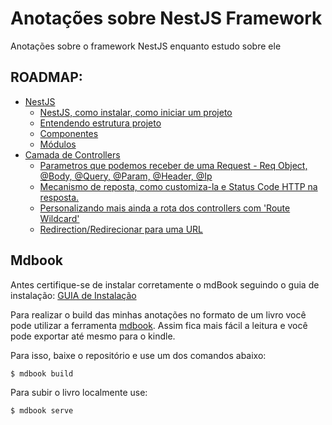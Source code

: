# Anotações sobre NestJS Framework

Anotações sobre o framework NestJS enquanto estudo sobre ele

## ROADMAP:

- [NestJS](./src/nestjs.md)
  - [NestJS, como instalar, como iniciar um projeto](./src/0_introdutorio/inicio-nestjs.md)
  - [Entendendo estrutura projeto](./src/0_introdutorio/entendendo-estrutura-projeto.md)
  - [Componentes](./src/0_introdutorio/componentes.md)
  - [Módulos](./src/0_introdutorio/modulos.md)
- [Camada de Controllers](./src/1_controllers/criando_controllers.md)
  - [Parametros que podemos receber de uma Request - Req Object, @Body, @Query, @Param, @Header, @Ip](./src/1_controllers/request_params.md)
  - [Mecanismo de reposta, como customiza-la e Status Code HTTP na resposta.](./src/1_controllers/response_statusCode.md)
  - [Personalizando mais ainda a rota dos controllers com 'Route Wildcard'](./src/1_controllers/route_wildcard.md)
  - [Redirection/Redirecionar para uma URL](./src/1_controllers/redirecionar.md)

## Mdbook

Antes certifique-se de instalar corretamente o mdBook seguindo o guia de instalação: [GUIA de Instalação](https://rust-lang.github.io/mdBook/guide/installation.html)

Para realizar o build das minhas anotações no formato de um livro você pode utilizar a ferramenta [mdbook](https://rust-lang.github.io/mdBook/). Assim fica mais fácil a leitura e você pode exportar até mesmo para o kindle.

Para isso, baixe o repositório e use um dos comandos abaixo:

```sh
$ mdbook build
```

Para subir o livro localmente use:

```sh
$ mdbook serve
```
